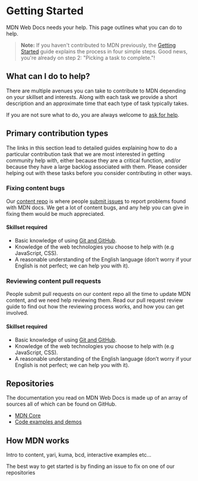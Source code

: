 # Getting Started

MDN Web Docs needs your help. This page outlines what you can do to help.

> **Note:** If you haven't contributed to MDN previously, the [Getting Started](general/index.md) guide explains the process in four simple steps. Good news, you're already on step 2: "Picking a task to complete."!

## What can I do to help?

There are multiple avenues you can take to contribute to MDN depending on your skillset and interests. Along with each task we provide a short description and an approximate time that each type of task typically takes.

If you are not sure what to do, you are always welcome to [ask for help](general/index.md#step_4_ask_for_help).

## Primary contribution types

The links in this section lead to detailed guides explaining how to do a particular contribution task that we are most interested in getting community help with, either because they are a critical function, and/or because they have a large backlog associated with them. Please consider helping out with these tasks before you consider contributing in other ways.

### Fixing content bugs

Our [content repo](https://github.com/mdn/content/) is where people [submit issues](https://github.com/mdn/content/issues) to report problems found with MDN docs. We get a lot of content bugs, and any help you can give in fixing them would be much appreciated.

#### Skillset required

- Basic knowledge of using [Git and GitHub](../getting-started/git-github-beginners/index.md).
- Knowledge of the web technologies you choose to help with (e.g JavaScript, CSS).
- A reasonable understanding of the English language (don’t worry if your English is not perfect; we can help you with it).

### Reviewing content pull requests

People submit pull requests on our content repo all the time to update MDN content, and we need help reviewing them. Read our pull request review guide to find out how the reviewing process works, and how you can get involved.

#### Skillset required

- Basic knowledge of using [Git and GitHub](../getting-started/git-github-beginners/index.md).
- Knowledge of the web technologies you choose to help with (e.g JavaScript, CSS).
- A reasonable understanding of the English language (don’t worry if your English is not perfect; we can help you with it).

## Repositories

The documentation you read on MDN Web Docs is made up of an array of sources all of which can be found on GitHub.

- [MDN Core](../repositories/core-repositories/index.md)
- [Code examples and demos](../repositories/code-examples-demos/index.md)

## How MDN works

Intro to content, yari, kuma, bcd, interactive examples etc...

The best way to get started is by finding an issue to fix on one of our repositories
